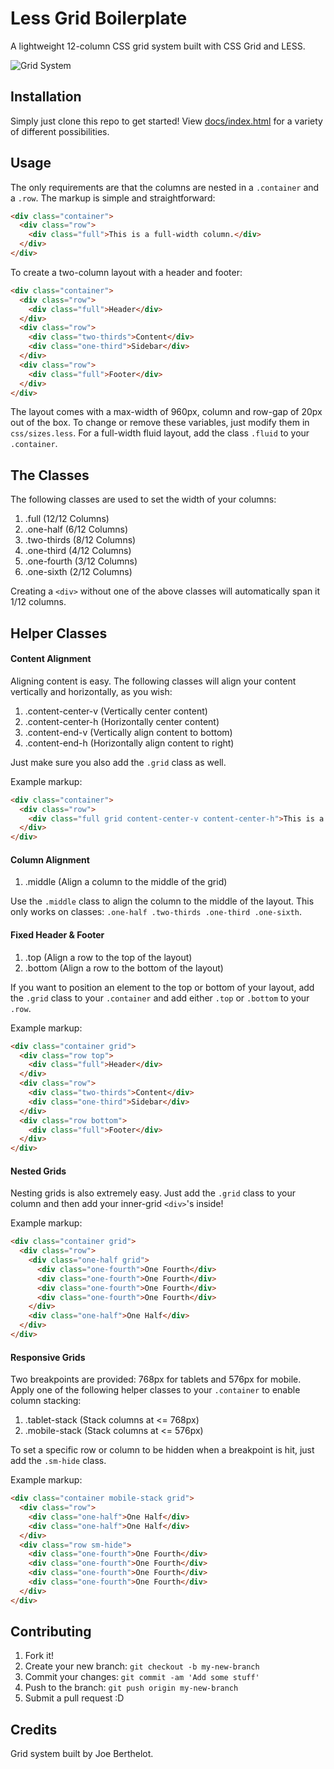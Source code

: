 # Less Grid Boilerplate

A lightweight 12-column CSS grid system built with CSS Grid and LESS.

![Grid System](http://i.imgur.com/xCBYnOp.png)

## Installation

Simply just clone this repo to get started! View [docs/index.html](https://joeberthelot88.github.io/Less-Grid-Boilerplate/) for a variety of different possibilities.

## Usage

The only requirements are that the columns are nested in a `.container` and a `.row`.  The markup is simple and straightforward:

```html
<div class="container">
  <div class="row">
    <div class="full">This is a full-width column.</div>
  </div>
</div>
```

To create a two-column layout with a header and footer:

```html
<div class="container">
  <div class="row">
    <div class="full">Header</div>
  </div>
  <div class="row">
    <div class="two-thirds">Content</div>
    <div class="one-third">Sidebar</div>
  </div>
  <div class="row">
    <div class="full">Footer</div>
  </div>
</div>
```

The layout comes with a max-width of 960px, column and row-gap of 20px out of the box.  To change or remove these variables, just modify them in `css/sizes.less`.  For a full-width fluid layout, add the class `.fluid` to your `.container`.

## The Classes

The following classes are used to set the width of your columns:

1. .full (12/12 Columns)
2. .one-half (6/12 Columns)
3. .two-thirds (8/12 Columns)
4. .one-third (4/12 Columns)
5. .one-fourth (3/12 Columns)
6. .one-sixth (2/12 Columns)

Creating a `<div>` without one of the above classes will automatically span it 1/12 columns.

## Helper Classes

#### Content Alignment

Aligning content is easy.  The following classes will align your content vertically and horizontally, as you wish:

1. .content-center-v (Vertically center content)
2. .content-center-h (Horizontally center content)
3. .content-end-v (Vertically align content to bottom)
4. .content-end-h (Horizontally align content to right)

Just make sure you also add the `.grid` class as well.

Example markup:

```html
<div class="container">
  <div class="row">
    <div class="full grid content-center-v content-center-h">This is a full-width column and this text is centered.</div>
  </div>
</div>
```

#### Column Alignment

1. .middle (Align a column to the middle of the grid)

Use the `.middle` class to align the column to the middle of the layout.  This only works on classes: `.one-half .two-thirds .one-third .one-sixth`.

#### Fixed Header & Footer

1. .top (Align a row to the top of the layout)
2. .bottom (Align a row to the bottom of the layout)

If you want to position an element to the top or bottom of your layout, add the `.grid` class to your `.container` and add either `.top` or `.bottom` to your `.row`.

Example markup:

```html
<div class="container grid">
  <div class="row top">
    <div class="full">Header</div>
  </div>
  <div class="row">
    <div class="two-thirds">Content</div>
    <div class="one-third">Sidebar</div>
  </div>
  <div class="row bottom">
    <div class="full">Footer</div>
  </div>
</div>
```

#### Nested Grids

Nesting grids is also extremely easy.  Just add the `.grid` class to your column and then add your inner-grid `<div>`'s inside!

Example markup:

```html
<div class="container grid">
  <div class="row">
    <div class="one-half grid">
      <div class="one-fourth">One Fourth</div>
      <div class="one-fourth">One Fourth</div>
      <div class="one-fourth">One Fourth</div>
      <div class="one-fourth">One Fourth</div>
    </div>
    <div class="one-half">One Half</div>
  </div>
</div>
```

#### Responsive Grids

Two breakpoints are provided: 768px for tablets and 576px for mobile.  Apply one of the following helper classes to your `.container` to enable column stacking:

1. .tablet-stack (Stack columns at <= 768px)
2. .mobile-stack (Stack columns at <= 576px)

To set a specific row or column to be hidden when a breakpoint is hit, just add the `.sm-hide` class.

Example markup:

```html
<div class="container mobile-stack grid">
  <div class="row">
    <div class="one-half">One Half</div>
    <div class="one-half">One Half</div>
  </div>
  <div class="row sm-hide">
    <div class="one-fourth">One Fourth</div>
    <div class="one-fourth">One Fourth</div>
    <div class="one-fourth">One Fourth</div>
    <div class="one-fourth">One Fourth</div>
  </div>
</div>
```

## Contributing

1. Fork it!
2. Create your new branch: `git checkout -b my-new-branch`
3. Commit your changes: `git commit -am 'Add some stuff'`
4. Push to the branch: `git push origin my-new-branch`
5. Submit a pull request :D

## Credits

Grid system built by Joe Berthelot.
